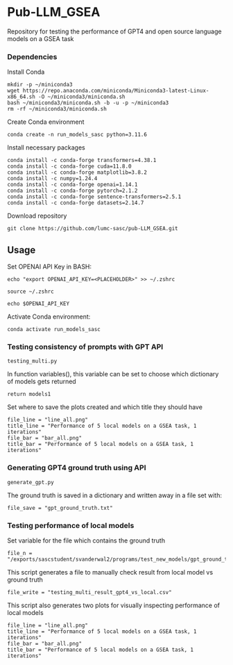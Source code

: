 # Pub-LLM_GSEA
Repository for testing the performance of GPT4 and open source language models on a GSEA task

### Dependencies
Install Conda
```
mkdir -p ~/miniconda3
wget https://repo.anaconda.com/miniconda/Miniconda3-latest-Linux-x86_64.sh -O ~/miniconda3/miniconda.sh
bash ~/miniconda3/miniconda.sh -b -u -p ~/miniconda3
rm -rf ~/miniconda3/miniconda.sh
```
Create Conda environment
```
conda create -n run_models_sasc python=3.11.6
```
Install necessary packages
```
conda install -c conda-forge transformers=4.38.1
conda install -c conda-forge cuda=11.8.0
conda install -c conda-forge matplotlib=3.8.2
conda install -c numpy=1.24.4
conda install -c conda-forge openai=1.14.1
conda install -c conda-forge pytorch=2.1.2
conda install -c conda-forge sentence-transformers=2.5.1
conda install -c conda-forge datasets=2.14.7
```

Download repository
```
git clone https://github.com/lumc-sasc/pub-LLM_GSEA.git
```
## Usage
Set OPENAI API Key in BASH:
```
echo "export OPENAI_API_KEY=<PLACEHOLDER>" >> ~/.zshrc

source ~/.zshrc

echo $OPENAI_API_KEY
```
Activate Conda environment:
```
conda activate run_models_sasc
```

### Testing consistency of prompts with GPT API

`testing_multi.py`

In function variables(), this variable can be set to choose which dictionary of models gets returned
```
return models1
```
Set where to save the plots created and which title they should have
```
file_line = "line_all.png"
title_line = "Performance of 5 local models on a GSEA task, 1 iterations"
file_bar = "bar_all.png"
title_bar = "Performance of 5 local models on a GSEA task, 1 iterations"
```

### Generating GPT4 ground truth using API

`generate_gpt.py`

The ground truth is saved in a dictionary and written away in a file set with:
```
file_save = "gpt_ground_truth.txt"
```

### Testing performance of local models
Set variable for the file which contains the ground truth
```
file_n = "/exports/sascstudent/svanderwal2/programs/test_new_models/gpt_ground_truth.txt"
```

This script generates a file to manually check result from local model vs ground truth
```
file_write = "testing_multi_result_gpt4_vs_local.csv"
```
This script also generates two plots for visually inspecting performance of local models
```
file_line = "line_all.png"
title_line = "Performance of 5 local models on a GSEA task, 1 iterations"
file_bar = "bar_all.png"
title_bar = "Performance of 5 local models on a GSEA task, 1 iterations"
```
